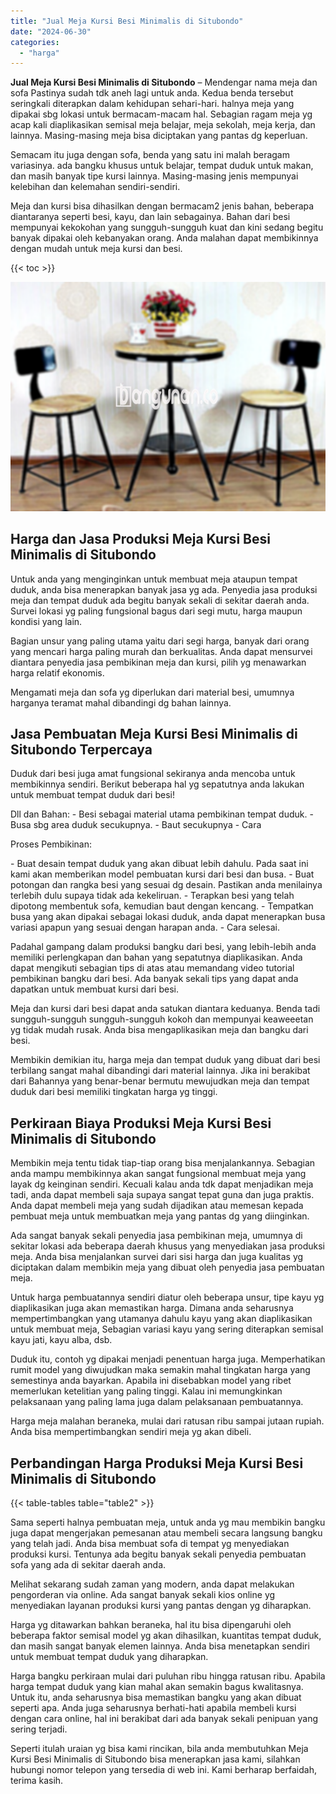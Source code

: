 ```yaml
---
title: "Jual Meja Kursi Besi Minimalis di Situbondo"
date: "2024-06-30"
categories: 
  - "harga"
---
```


**Jual Meja Kursi Besi Minimalis di Situbondo** – Mendengar nama meja dan sofa Pastinya sudah tdk aneh lagi untuk anda. Kedua benda tersebut seringkali diterapkan dalam kehidupan sehari-hari. halnya meja yang dipakai sbg lokasi untuk bermacam-macam hal. Sebagian ragam meja yg acap kali diaplikasikan semisal meja belajar, meja sekolah, meja kerja, dan lainnya. Masing-masing meja bisa diciptakan yang pantas dg keperluan.

Semacam itu juga dengan sofa, benda yang satu ini malah beragam variasinya. ada bangku khusus untuk belajar, tempat duduk untuk makan, dan masih banyak tipe kursi lainnya. Masing-masing jenis mempunyai kelebihan dan kelemahan sendiri-sendiri.

Meja dan kursi bisa dihasilkan dengan bermacam2 jenis bahan, beberapa diantaranya seperti besi, kayu, dan lain sebagainya. Bahan dari besi mempunyai kekokohan yang sungguh-sungguh kuat dan kini sedang begitu banyak dipakai oleh kebanyakan orang. Anda malahan dapat membikinnya dengan mudah untuk meja kursi dan besi.

{{< toc >}}

![Jual Meja Kursi Besi Minimalis di Situbondo](/images/jual-meja-besi-murah05.png)

## Harga dan Jasa Produksi Meja Kursi Besi Minimalis di Situbondo

Untuk anda yang menginginkan untuk membuat meja ataupun tempat duduk, anda bisa menerapkan banyak jasa yg ada. Penyedia jasa produksi meja dan tempat duduk ada begitu banyak sekali di sekitar daerah anda. Survei lokasi yg paling fungsional bagus dari segi mutu, harga maupun kondisi yang lain.

Bagian unsur yang paling utama yaitu dari segi harga, banyak dari orang yang mencari harga paling murah dan berkualitas. Anda dapat mensurvei diantara penyedia jasa pembikinan meja dan kursi, pilih yg menawarkan harga relatif ekonomis.

Mengamati meja dan sofa yg diperlukan dari material besi, umumnya harganya teramat mahal dibandingi dg bahan lainnya.

## Jasa Pembuatan Meja Kursi Besi Minimalis di Situbondo Terpercaya

Duduk dari besi juga amat fungsional sekiranya anda mencoba untuk membikinnya sendiri. Berikut beberapa hal yg sepatutnya anda lakukan untuk membuat tempat duduk dari besi!

Dll dan Bahan: - Besi sebagai material utama pembikinan tempat duduk. - Busa sbg area duduk secukupnya. - Baut secukupnya - Cara

Proses Pembikinan:

\- Buat desain tempat duduk yang akan dibuat lebih dahulu. Pada saat ini kami akan memberikan model pembuatan kursi dari besi dan busa. - Buat potongan dan rangka besi yang sesuai dg desain. Pastikan anda menilainya terlebih dulu supaya tidak ada kekeliruan. - Terapkan besi yang telah dipotong membentuk sofa, kemudian baut dengan kencang. - Tempatkan busa yang akan dipakai sebagai lokasi duduk, anda dapat menerapkan busa variasi apapun yang sesuai dengan harapan anda. - Cara selesai.

Padahal gampang dalam produksi bangku dari besi, yang lebih-lebih anda memiliki perlengkapan dan bahan yang sepatutnya diaplikasikan. Anda dapat mengikuti sebagian tips di atas atau memandang video tutorial pembikinan bangku dari besi. Ada banyak sekali tips yang dapat anda dapatkan untuk membuat kursi dari besi.

Meja dan kursi dari besi dapat anda satukan diantara keduanya. Benda tadi sungguh-sungguh sungguh-sungguh kokoh dan mempunyai keaweeetan yg tidak mudah rusak. Anda bisa mengaplikasikan meja dan bangku dari besi.

Membikin demikian itu, harga meja dan tempat duduk yang dibuat dari besi terbilang sangat mahal dibandingi dari material lainnya. Jika ini berakibat dari Bahannya yang benar-benar bermutu mewujudkan meja dan tempat duduk dari besi memiliki tingkatan harga yg tinggi.

## Perkiraan Biaya Produksi Meja Kursi Besi Minimalis di Situbondo

Membikin meja tentu tidak tiap-tiap orang bisa menjalankannya. Sebagian anda mampu membikinnya akan sangat fungsional membuat meja yang layak dg keinginan sendiri. Kecuali kalau anda tdk dapat menjadikan meja tadi, anda dapat membeli saja supaya sangat tepat guna dan juga praktis. Anda dapat membeli meja yang sudah dijadikan atau memesan kepada pembuat meja untuk membuatkan meja yang pantas dg yang diinginkan.

Ada sangat banyak sekali penyedia jasa pembikinan meja, umumnya di sekitar lokasi ada beberapa daerah khusus yang menyediakan jasa produksi meja. Anda bisa menjalankan survei dari sisi harga dan juga kualitas yg diciptakan dalam membikin meja yang dibuat oleh penyedia jasa pembuatan meja.

Untuk harga pembuatannya sendiri diatur oleh beberapa unsur, tipe kayu yg diaplikasikan juga akan memastikan harga. Dimana anda seharusnya mempertimbangkan yang utamanya dahulu kayu yang akan diaplikasikan untuk membuat meja, Sebagian variasi kayu yang sering diterapkan semisal kayu jati, kayu alba, dsb.

Duduk itu, contoh yg dipakai menjadi penentuan harga juga. Memperhatikan rumit model yang diwujudkan maka semakin mahal tingkatan harga yang semestinya anda bayarkan. Apabila ini disebabkan model yang ribet memerlukan ketelitian yang paling tinggi. Kalau ini memungkinkan pelaksanaan yang paling lama juga dalam pelaksanaan pembuatannya.

Harga meja malahan beraneka, mulai dari ratusan ribu sampai jutaan rupiah. Anda bisa mempertimbangkan sendiri meja yg akan dibeli.

## Perbandingan Harga Produksi Meja Kursi Besi Minimalis di Situbondo

{{< table-tables table="table2" >}}

Sama seperti halnya pembuatan meja, untuk anda yg mau membikin bangku juga dapat mengerjakan pemesanan atau membeli secara langsung bangku yang telah jadi. Anda bisa membuat sofa di tempat yg menyediakan produksi kursi. Tentunya ada begitu banyak sekali penyedia pembuatan sofa yang ada di sekitar daerah anda.

Melihat sekarang sudah zaman yang modern, anda dapat melakukan pengorderan via online. Ada sangat banyak sekali kios online yg menyediakan layanan produksi kursi yang pantas dengan yg diharapkan.

Harga yg ditawarkan bahkan beraneka, hal itu bisa dipengaruhi oleh beberapa faktor semisal model yg akan dihasilkan, kuantitas tempat duduk, dan masih sangat banyak elemen lainnya. Anda bisa menetapkan sendiri untuk membuat tempat duduk yang diharapkan.

Harga bangku perkiraan mulai dari puluhan ribu hingga ratusan ribu. Apabila harga tempat duduk yang kian mahal akan semakin bagus kwalitasnya. Untuk itu, anda seharusnya bisa memastikan bangku yang akan dibuat seperti apa. Anda juga seharusnya berhati-hati apabila membeli kursi dengan cara online, hal ini berakibat dari ada banyak sekali penipuan yang sering terjadi.

Seperti itulah uraian yg bisa kami rincikan, bila anda membutuhkan Meja Kursi Besi Minimalis di Situbondo bisa menerapkan jasa kami, silahkan hubungi nomor telepon yang tersedia di web ini. Kami berharap berfaidah, terima kasih.
